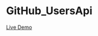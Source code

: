 # GitHub_UsersApi

<a href="https://ephemeral-panda-fb9e79.netlify.app/" target="_blank">Live Demo</a>
